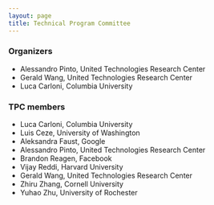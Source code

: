 ```yaml
---
layout: page
title: Technical Program Committee 
---
```


### Organizers
* Alessandro Pinto, United Technologies Research Center
* Gerald Wang, United Technologies Research Center
* Luca Carloni, Columbia University

### TPC members
* Luca Carloni, Columbia University
* Luis Ceze, University of Washington 
* Aleksandra Faust, Google
* Alessandro Pinto, United Technologies Research Center
* Brandon Reagen, Facebook 
* Vijay Reddi, Harvard University
* Gerald Wang, United Technologies Research Center
* Zhiru Zhang, Cornell University
* Yuhao Zhu, University of Rochester
